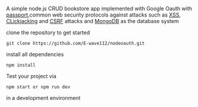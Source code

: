 A simple node.js CRUD bookstore app implemented with Google Oauth with [passport](http://www.passportjs.org/docs/),common web security protocols against attacks such as [XSS](https://portswigger.net/web-security/cross-site-scripting), [CLickjacking](https://owasp.org/www-community/attacks/Clickjacking) and [CSRF](https://owasp.org/www-community/attacks/csrf) attacks and [MongoDB](https://www.mongodb.com/3) as the database system

clone the repository to get started

```
git clone https://github.com/E-wave112/nodeoauth.git
```

install all dependencies

```
npm install
```

Test your project via

```
npm start or npm run dev
```
in a  development environment
